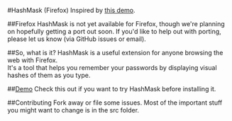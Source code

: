 #HashMask (Firefox)
Inspired by [this demo](http://lab.arc90.com/2009/07/09/hashmask-another-more-secure-experiment-in-password-masking/).


##Firefox
HashMask is not yet available for Firefox, though we're planning on hopefully getting a port out soon.
If you'd like to help out with porting, please let us know (via GitHub issues or email).

##So, what is it?
HashMask is a useful extension for anyone browsing the web with Firefox.  
It's a tool that helps you remember your passwords by displaying visual hashes of them as you type.

##[Demo](http://wyantb.github.com/HashMask/options.html)
Check this out if you want to try HashMask before installing it.

##Contributing
Fork away or file some issues.
Most of the important stuff you might want to change is in the src folder.
